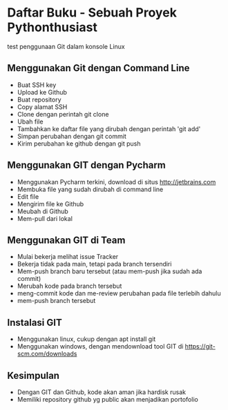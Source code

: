 # Daftar Buku - Sebuah Proyek Pythonthusiast
test penggunaan Git dalam konsole Linux

## Menggunakan Git dengan Command Line
- Buat SSH key
- Upload ke Github
- Buat repository
- Copy alamat SSH
- Clone dengan perintah git clone <alamat ssh>
- Ubah file
- Tambahkan ke daftar file yang dirubah dengan perintah 'git add'
- Simpan perubahan dengan git commit
- Kirim perubahan ke github dengan git push

## Menggunakan GIT dengan Pycharm
- Menggunakan Pycharm terkini, download di situs http://jetbrains.com
- Membuka file yang sudah dirubah di command line
- Edit file
- Mengirim file ke Github
- Meubah di Github
- Mem-pull dari lokal

## Menggunakan GIT di Team
- Mulai bekerja melihat issue Tracker
- Bekerja tidak pada main, tetapi pada branch tersendiri
- Mem-push branch baru tersebut (atau mem-push jika sudah ada commit)
- Merubah kode pada branch tersebut
- meng-commit kode dan me-review  perubahan pada file terlebih dahulu
- mem-push branch tersebut

## Instalasi GIT
- Menggunakan linux, cukup dengan apt install git
- Menggunakan windows, dengan mendownload tool GIT di https://git-scm.com/downloads

## Kesimpulan
- Dengan GIT dan Github, kode akan aman jika hardisk rusak
- Memiliki repository github yg public akan menjadikan portofolio
